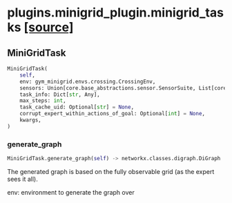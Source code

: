 # plugins.minigrid_plugin.minigrid_tasks [[source]](https://github.com/allenai/embodied-rl/tree/master/plugins/minigrid_plugin/minigrid_tasks.py)

## MiniGridTask
```python
MiniGridTask(
    self,
    env: gym_minigrid.envs.crossing.CrossingEnv,
    sensors: Union[core.base_abstractions.sensor.SensorSuite, List[core.base_abstractions.sensor.Sensor]],
    task_info: Dict[str, Any],
    max_steps: int,
    task_cache_uid: Optional[str] = None,
    corrupt_expert_within_actions_of_goal: Optional[int] = None,
    kwargs,
)
```

### generate_graph
```python
MiniGridTask.generate_graph(self) -> networkx.classes.digraph.DiGraph
```
The generated graph is based on the fully observable grid (as the
expert sees it all).

env: environment to generate the graph over

